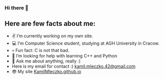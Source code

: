 ### Hi there 👋

## Here are few facts about me:

- :v: I’m currently working on my own site.
- :computer: I’m Computer Science student, studying at AGH University in Cracow.
- :skull: Fun fact: C is not that bad.
- 🤔 I’m looking for help with learning C++ and Python
- 💬 Ask me about anything, really :)
- Here is my email for contact :) kamil.mleczko.42@gmail.com
- :sunglasses: My site [KamilMleczko.github.io](https://kamilmleczko.github.io)

